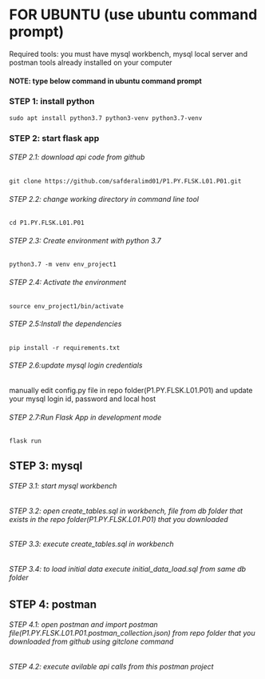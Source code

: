 # FOR UBUNTU (use ubuntu command prompt) 
Required tools: you must have mysql workbench, mysql local server and postman tools already installed on your computer
#### NOTE: type below command in ubuntu command prompt

### STEP 1: install python
```sudo apt install python3.7 python3-venv python3.7-venv```

### STEP 2: start flask app

###### STEP 2.1: download api code from github
```git clone https://github.com/safderalimd01/P1.PY.FLSK.L01.P01.git```

###### STEP 2.2: change working directory in command line tool
```cd P1.PY.FLSK.L01.P01```

###### STEP 2.3: Create environment with python 3.7
```python3.7 -m venv env_project1```

###### STEP 2.4: Activate the environment
```source env_project1/bin/activate```

###### STEP 2.5:Install the dependencies
```pip install -r requirements.txt```

###### STEP 2.6:update mysql login credentials
manually edit config.py file in repo folder(P1.PY.FLSK.L01.P01) and update your mysql login id, password and local host

###### STEP 2.7:Run Flask App in development mode
```flask run```

## STEP 3: mysql
###### STEP 3.1: start mysql workbench
###### STEP 3.2: open create_tables.sql in workbench, file from db folder that exists in the repo folder(P1.PY.FLSK.L01.P01) that you downloaded
###### STEP 3.3: execute create_tables.sql in workbench
###### STEP 3.4: to load initial data execute initial_data_load.sql from same db folder

## STEP 4: postman
###### STEP 4.1: open postman and import postman file(P1.PY.FLSK.L01.P01.postman_collection.json) from repo folder that you downloaded from github using gitclone command
###### STEP 4.2: execute avilable api calls from this postman project



